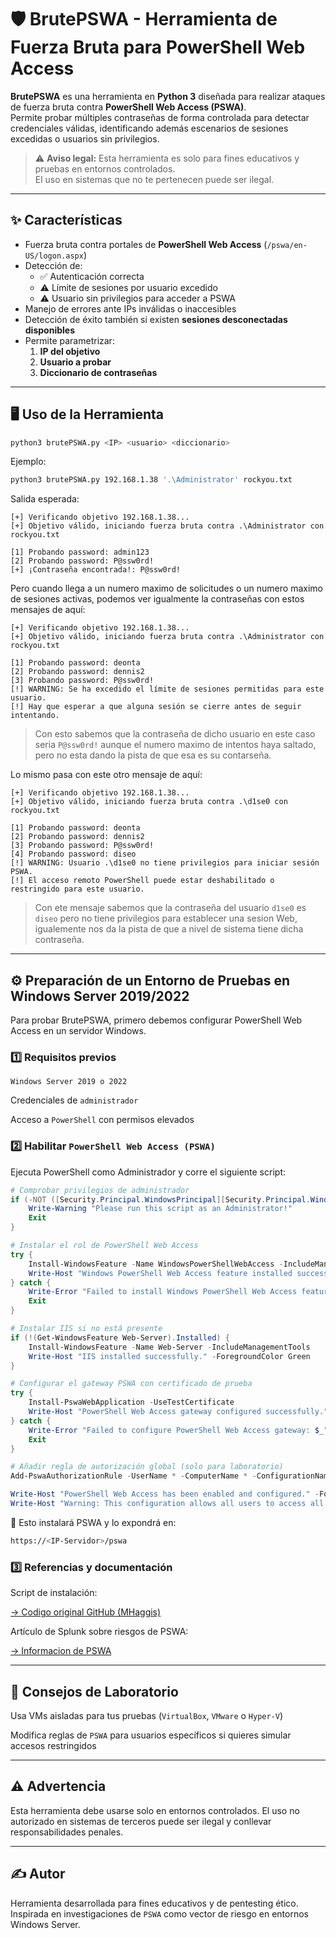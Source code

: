 # 🛡️ BrutePSWA - Herramienta de Fuerza Bruta para PowerShell Web Access

**BrutePSWA** es una herramienta en **Python 3** diseñada para realizar ataques de fuerza bruta contra **PowerShell Web Access (PSWA)**.  
Permite probar múltiples contraseñas de forma controlada para detectar credenciales válidas, identificando además escenarios de sesiones excedidas o usuarios sin privilegios.

> ⚠️ **Aviso legal:** Esta herramienta es solo para fines educativos y pruebas en entornos controlados.  
> El uso en sistemas que no te pertenecen puede ser ilegal.  

---

## ✨ Características

- Fuerza bruta contra portales de **PowerShell Web Access** (`/pswa/en-US/logon.aspx`)
- Detección de:
  - ✅ Autenticación correcta
  - ⚠️ Límite de sesiones por usuario excedido
  - ⚠️ Usuario sin privilegios para acceder a PSWA
- Manejo de errores ante IPs inválidas o inaccesibles
- Detección de éxito también si existen **sesiones desconectadas disponibles**
- Permite parametrizar:
  1. **IP del objetivo**
  2. **Usuario a probar**
  3. **Diccionario de contraseñas**

---

## 🖥️ Uso de la Herramienta

```bash
python3 brutePSWA.py <IP> <usuario> <diccionario>
```

Ejemplo:

```bash
python3 brutePSWA.py 192.168.1.38 '.\Administrator' rockyou.txt
```

Salida esperada:

```
[+] Verificando objetivo 192.168.1.38...
[+] Objetivo válido, iniciando fuerza bruta contra .\Administrator con rockyou.txt

[1] Probando password: admin123
[2] Probando password: P@ssw0rd!
[+] ¡Contraseña encontrada!: P@ssw0rd!
```

Pero cuando llega a un numero maximo de solicitudes o un numero maximo de sesiones activas, podemos ver igualmente la contraseñas con estos mensajes de aquí:

```
[+] Verificando objetivo 192.168.1.38...
[+] Objetivo válido, iniciando fuerza bruta contra .\Administrator con rockyou.txt

[1] Probando password: deonta
[2] Probando password: dennis2
[3] Probando password: P@ssw0rd!
[!] WARNING: Se ha excedido el límite de sesiones permitidas para este usuario.
[!] Hay que esperar a que alguna sesión se cierre antes de seguir intentando.
```

> Con esto sabemos que la contraseña de dicho usuario en este caso seria `P@ssw0rd!` aunque el numero maximo de intentos haya saltado, pero no esta dando la pista de que esa es su contarseña.

Lo mismo pasa con este otro mensaje de aquí:

```
[+] Verificando objetivo 192.168.1.38...
[+] Objetivo válido, iniciando fuerza bruta contra .\d1se0 con rockyou.txt

[1] Probando password: deonta
[2] Probando password: dennis2
[3] Probando password: P@ssw0rd!
[4] Probando password: diseo
[!] WARNING: Usuario .\d1se0 no tiene privilegios para iniciar sesión PSWA.
[!] El acceso remoto PowerShell puede estar deshabilitado o restringido para este usuario.
```

> Con ete mensaje sabemos que la contraseña del usuario `d1se0` es `diseo` pero no tiene privilegios para establecer una sesion Web, igualemente nos da la pista de que a nivel de sistema tiene dicha contraseña.

---

## ⚙️ Preparación de un Entorno de Pruebas en Windows Server 2019/2022

Para probar BrutePSWA, primero debemos configurar PowerShell Web Access en un servidor Windows.

### 1️⃣ Requisitos previos

`Windows Server 2019 o 2022`

Credenciales de `administrador`

Acceso a `PowerShell` con permisos elevados

### 2️⃣ Habilitar `PowerShell Web Access (PSWA)`

Ejecuta PowerShell como Administrador y corre el siguiente script:

```powershell
# Comprobar privilegios de administrador
if (-NOT ([Security.Principal.WindowsPrincipal][Security.Principal.WindowsIdentity]::GetCurrent()).IsInRole([Security.Principal.WindowsBuiltInRole] "Administrator")) {
    Write-Warning "Please run this script as an Administrator!"
    Exit
}

# Instalar el rol de PowerShell Web Access
try {
    Install-WindowsFeature -Name WindowsPowerShellWebAccess -IncludeManagementTools
    Write-Host "Windows PowerShell Web Access feature installed successfully." -ForegroundColor Green
} catch {
    Write-Error "Failed to install Windows PowerShell Web Access feature: $_"
    Exit
}

# Instalar IIS si no está presente
if (!(Get-WindowsFeature Web-Server).Installed) {
    Install-WindowsFeature -Name Web-Server -IncludeManagementTools
    Write-Host "IIS installed successfully." -ForegroundColor Green
}

# Configurar el gateway PSWA con certificado de prueba
try {
    Install-PswaWebApplication -UseTestCertificate
    Write-Host "PowerShell Web Access gateway configured successfully." -ForegroundColor Green
} catch {
    Write-Error "Failed to configure PowerShell Web Access gateway: $_"
    Exit
}

# Añadir regla de autorización global (solo para laboratorio)
Add-PswaAuthorizationRule -UserName * -ComputerName * -ConfigurationName *

Write-Host "PowerShell Web Access has been enabled and configured." -ForegroundColor Green
Write-Host "Warning: This configuration allows all users to access all computers. Please adjust the authorization rules for your specific security requirements." -ForegroundColor Yellow
```

🔹 Esto instalará PSWA y lo expondrá en:

```bash
https://<IP-Servidor>/pswa
```

### 3️⃣ Referencias y documentación

Script de instalación:

[-> Codigo original GitHub (MHaggis)](https://gist.github.com/MHaggis/7e67b659af9148fa593cf2402edebb41)

Artículo de Splunk sobre riesgos de PSWA:

[-> Informacion de PSWA](https://www.splunk.com/en_us/blog/security/powershell-web-access-your-network-s-backdoor-in-plain-sight.html)

---

## 🧪 Consejos de Laboratorio

Usa VMs aisladas para tus pruebas (`VirtualBox`, `VMware` o `Hyper-V`)

Modifica reglas de `PSWA` para usuarios específicos si quieres simular accesos restringidos

---

## ⚠️ Advertencia

Esta herramienta debe usarse solo en entornos controlados.
El uso no autorizado en sistemas de terceros puede ser ilegal y conllevar responsabilidades penales.

---

## ✍️ Autor

Herramienta desarrollada para fines educativos y de pentesting ético.
Inspirada en investigaciones de `PSWA` como vector de riesgo en entornos Windows Server.
